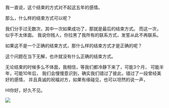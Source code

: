 我一直说，这个结束的方式对不起这五年的感情。

那么，什么样的结束方式可以呢？

我们分手过无数次，其中一次如果成功了，那就是最后的结束方式。
而这一次，似乎不太体面。
我说你贱人，你拉黑了我所有的联系方式，发誓从此不再联系。

如果这不是一个正确的结束方式，那什么样的结束方式才是正确的呢？

这个问题在当下无解，也许就没有什么正确的结束方式。

无论结束的时候多么不体面，我相信，等我们都冷静下来了，可能3个月，
可能半年，可能10年后，
我们会慢慢意识到，确实我们错过了彼此，错过了一段曾经美好的感情，
并且真诚的祝福对方，如果有缘碰见，也可以坦然的说一声，

HI你好，好久不见。

![](https://gimg2.baidu.com/image_search/src=http%3A%2F%2Fimg.666j.com%2Fmmbiz_jpg%2FsiaeZwtEFREAmjcSBMxRvhmoH3TAKV8one6EZObUo5ffRqgA0IYIgPwylTLEMzoWxWzJUR48s1etNOuBYKSpVoQ%2F640%3Fwx_fmt%3Djpeg&refer=http%3A%2F%2Fimg.666j.com&app=2002&size=f9999,10000&q=a80&n=0&g=0n&fmt=auto?sec=1667317260&t=d622c554bdf4be171ad82f4425fed57b)